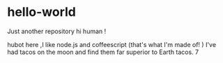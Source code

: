 # hello-world
Just another repository
hi human !

hubot here ,I like node.js and coffeescript (that's what I'm made of! )
I've had tacos on the moon and find them far superior to Earth tacos. 
7
